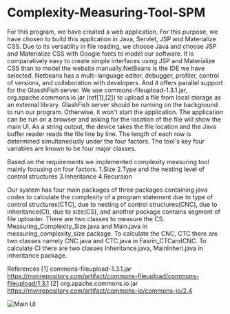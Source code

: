 # Complexity-Measuring-Tool-SPM
For this program, we have created a web application. For this purpose, we have chosen to build this application in Java, Servlet, JSP and Materialize CSS. Due to its versatility in file reading, we choose Java and choose JSP and Materialize CSS with Google fonts to model our software. It is comparatively easy to create simple interfaces using JSP and Materialize CSS than to model the website manually.NetBeans is the IDE we have selected. Netbeans has a multi-language editor, debugger, profiler, control of versions, and collaboration with developers. And it offers parallel support for the GlasshFish server. We use commons-fileupload-1.3.1.jar, org.apache.commons.io.jar (ref[1],[2]) to upload a file from local storage as an external library. GlashFish server should be running on the background to run our program. Otherwise, it won't start the application. The application can be run on a browser and asking for the location of the file will show the main UI. As a string output, the device takes the file location and the Java buffer reader reads the file line by line. The length of each row is determined simultaneously under the four factors. The tool's key four variables are known to be four major classes.

Based on the requirements we implemented complexity measuring tool mainly focusing on four factors. 1.Size 2.Type and the nesting level of control structures 3.Inheritance 4.Recursion

Our system has four main packages of three packages containing java codes to calculate the complexity of a program statement due to type of control structures(CTC), due to nesting of control structures(CNC), due to inheritance(CI), due to size(CS), and another package contains segment of file uploader. There are two classes to measure the CS. Measuring_Complexity_Size.java and Main.java in measuring_complexity_size package. To calculate the CNC, CTC there are two classes namely CNC.java and CTC.java in Fasrin_CTCandCNC. To calculate CI there are two classes Inheritance.java, MainInheri.java in inheritance package.

References
[1] commons-fileupload-1.3.1.jar
 https://mvnrepository.com/artifact/commons-fileupload/commons-fileupload/1.3.1
[2] org.apache.commons.io.jar
https://mvnrepository.com/artifact/commons-io/commons-io/2.4


![Main UI](https://user-images.githubusercontent.com/38991771/66256530-489ab380-e7ac-11e9-8bc6-0d8db35dc158.png)
